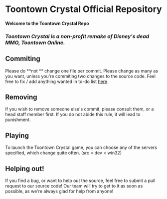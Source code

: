 # Toontown Crystal Official Repository #

#### Welcome to the Toontown Crystal Repo ####


### *Toontown Crystal is a non-profit remake of Disney's dead MMO, Toontown Online.* ###

## Commiting ##
Please do **not ** change one file per commit. Please change as many as you want, unless you're commiting two changes to the source code. Feel free to fix / add anything wanted in to-do list [here](https://github.com/vincent15k/Toontown-Crystal-Master/issues/2).

## Removing ##
If you wish to remove someone else's commit, please consult them, or a head staff member first. If you do not abide this rule, it will lead to punishment.

## Playing ##
To launch the Toontown Crystal game, you can choose any of the servers specified, which change quite often. (src < dev < win32)

## Helping out! ##
If you find a bug, or want to help out the source, feel free to submit a pull request to our source code! Our team will try to get to it as soon as possible, as we're always glad for help from anyone!
